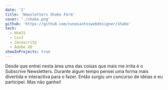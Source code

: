 ```yaml
---
date: '2'
title: 'Newsletters Shake Form'
cover: './shake.png'
github: 'https://github.com/nunosantoswebdesigner/shake'
tech:
  - Html5
  - Css3
  - Javascritp
  - Adobe XD
showInProjects: true
---
```


Desde que entrei nesta àrea uma das coisas que mais me irrita é o Subscrive Newsletters. Durante algum tempo pensei uma forma mais divertida e interactiva para o fazer. Então surgiu um concurso de ideias e eu participei. Mas não ganhei!
